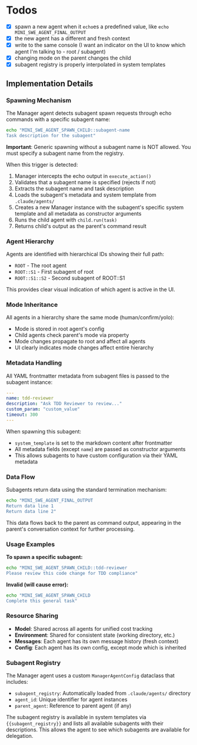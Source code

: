 # Todos

* [x] spawn a new agent when it `echo`es a predefined value, like `echo MINI_SWE_AGENT_FINAL_OUTPUT`
* [x] the new agent has a different and fresh context
* [x] write to the same console (I want an indicator on the UI to know which agent I'm talking to - root / subagent)
* [x] changing mode on the parent changes the child
* [x] subagent registry is properly interpolated in system templates

## Implementation Details

### Spawning Mechanism

The Manager agent detects subagent spawn requests through echo commands with a specific subagent name:

```bash
echo "MINI_SWE_AGENT_SPAWN_CHILD::subagent-name
Task description for the subagent"
```

**Important**: Generic spawning without a subagent name is NOT allowed. You must specify a subagent name from the registry.

When this trigger is detected:
1. Manager intercepts the echo output in `execute_action()`
2. Validates that a subagent name is specified (rejects if not)
3. Extracts the subagent name and task description
4. Loads the subagent's metadata and system template from `.claude/agents/`
5. Creates a new Manager instance with the subagent's specific system template and all metadata as constructor arguments
6. Runs the child agent with `child.run(task)`
7. Returns child's output as the parent's command result

### Agent Hierarchy

Agents are identified with hierarchical IDs showing their full path:
- `ROOT` - The root agent
- `ROOT::S1` - First subagent of root
- `ROOT::S1::S2` - Second subagent of ROOT::S1

This provides clear visual indication of which agent is active in the UI.

### Mode Inheritance

All agents in a hierarchy share the same mode (human/confirm/yolo):
- Mode is stored in root agent's config
- Child agents check parent's mode via property
- Mode changes propagate to root and affect all agents
- UI clearly indicates mode changes affect entire hierarchy

### Metadata Handling

All YAML frontmatter metadata from subagent files is passed to the subagent instance:

```yaml
---
name: tdd-reviewer
description: "Ask TDD Reviewer to review..."
custom_param: "custom_value"
timeout: 300
---
```

When spawning this subagent:
- `system_template` is set to the markdown content after frontmatter
- All metadata fields (except `name`) are passed as constructor arguments
- This allows subagents to have custom configuration via their YAML metadata

### Data Flow

Subagents return data using the standard termination mechanism:
```bash
echo "MINI_SWE_AGENT_FINAL_OUTPUT
Return data line 1
Return data line 2"
```

This data flows back to the parent as command output, appearing in the parent's conversation context for further processing.

### Usage Examples

**To spawn a specific subagent:**
```bash
echo "MINI_SWE_AGENT_SPAWN_CHILD::tdd-reviewer
Please review this code change for TDD compliance"
```

**Invalid (will cause error):**
```bash
echo "MINI_SWE_AGENT_SPAWN_CHILD
Complete this general task"
```

### Resource Sharing

- **Model**: Shared across all agents for unified cost tracking
- **Environment**: Shared for consistent state (working directory, etc.)
- **Messages**: Each agent has its own message history (fresh context)
- **Config**: Each agent has its own config, except mode which is inherited

### Subagent Registry

The Manager agent uses a custom `ManagerAgentConfig` dataclass that includes:
- `subagent_registry`: Automatically loaded from `.claude/agents/` directory
- `agent_id`: Unique identifier for agent instances
- `parent_agent`: Reference to parent agent (if any)

The subagent registry is available in system templates via `{{subagent_registry}}` and lists all available subagents with their descriptions. This allows the agent to see which subagents are available for delegation.